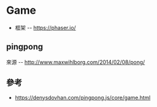 # Game

* 框架 -- https://phaser.io/

## pingpong

來源 -- http://www.maxwihlborg.com/2014/02/08/pong/

## 參考
* https://denysdovhan.com/pingpong.js/core/game.html